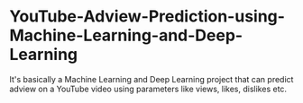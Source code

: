 # YouTube-Adview-Prediction-using-Machine-Learning-and-Deep-Learning
It's basically a Machine Learning and Deep Learning project that can predict adview on a YouTube video using parameters like views, likes, dislikes etc.
